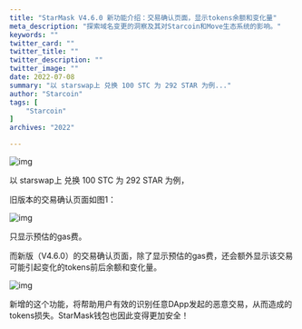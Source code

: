 ```yaml
---
title: "StarMask V4.6.0 新功能介绍：交易确认页面，显示tokens余额和变化量"
meta_description: "探索域名变更的洞察及其对Starcoin和Move生态系统的影响。"
keywords: ""
twitter_card: ""
twitter_title: ""
twitter_description: ""
twitter_image: ""
date: 2022-07-08
summary: "以 starswap上 兑换 100 STC 为 292 STAR 为例..."
author: "Starcoin"
tags: [
    "Starcoin"
]
archives: "2022"

---
```


![img](/images/hackathon/mask-1.png)

以 starswap上 兑换 100 STC 为 292 STAR 为例，

旧版本的交易确认页面如图1：

![img](/images/hackathon/mask-2.png)

只显示预估的gas费。

而新版（V4.6.0）的交易确认页面，除了显示预估的gas费，还会额外显示该交易可能引起变化的tokens前后余额和变化量。

![img](/images/hackathon/mask-3.png)

新增的这个功能，将帮助用户有效的识别任意DApp发起的恶意交易，从而造成的tokens损失。StarMask钱包也因此变得更加安全！
